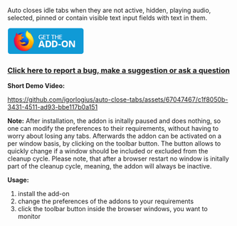 Auto closes idle tabs when they are not active, hidden, playing audio, selected,
pinned or contain visible text input fields with text in them.

[![](https://raw.githubusercontent.com/igorlogius/igorlogius/main/geFxAddon.png)](https://addons.mozilla.org/firefox/addon/auto-close-tabs/)

### [Click here to report a bug, make a suggestion or ask a question](https://github.com/igorlogius/igorlogius/issues/new/choose)

<b>Short Demo Video: </b>

https://github.com/igorlogius/auto-close-tabs/assets/67047467/c1f8050b-3431-4511-ad93-bbe117b0a151

<b>Note:</b>
After installation, the addon is initally paused and does nothing, so one can
modify the preferences to their requirements, without having to worry about
losing any tabs. Afterwards the addon can be activated on a per window basis, by
clicking on the toolbar button. The button allows to quickly change if a
window should be included or excluded from the cleanup cycle. Please note, that
after a browser restart no window is initally part of the cleanup cycle,
meaning, the addon will always be inactive.

<b>Usage:</b>
<ol>
  <li>install the add-on</li>
  <li>change the preferences of the addons to your requirements</li>
  <li>
    click the toolbar button inside the browser windows, you want to monitor
  </li>
</ol>
